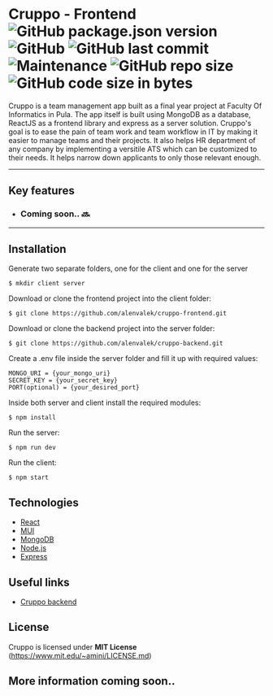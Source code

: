 # Cruppo - Frontend ![GitHub package.json version](https://img.shields.io/github/package-json/v/alenvalek/cruppo-frontend) ![GitHub](https://img.shields.io/github/license/alenvalek/cruppo-frontend) ![GitHub last commit](https://img.shields.io/github/last-commit/alenvalek/cruppo-frontend) ![Maintenance](https://img.shields.io/maintenance/yes/2022) ![GitHub repo size](https://img.shields.io/github/repo-size/alenvalek/cruppo-frontend) ![GitHub code size in bytes](https://img.shields.io/github/languages/code-size/alenvalek/cruppo-frontend)
Cruppo is a team management app built as a final year project at Faculty Of Informatics in Pula. The app itself is built using MongoDB as a database, ReactJS as a frontend library and express as a server solution. Cruppo's goal is to ease the pain of team work and team workflow in IT by making it easier to manage teams and their projects. It also helps HR department of any company by implementing a versitile ATS which can be customized to their needs. It helps narrow down applicants to only those relevant enough. 
***
## Key features
* ### Coming soon.. 🔜
***
## Installation
Generate two separate folders, one for the client and one for the server
```
$ mkdir client server
```

Download or clone the frontend project into the client folder: 
```
$ git clone https://github.com/alenvalek/cruppo-frontend.git
```

Download or clone the backend project into the server folder:
```
$ git clone https://github.com/alenvalek/cruppo-backend.git
```

Create a .env file inside the server folder and fill it up with required values:
```
MONGO_URI = {your_mongo_uri}
SECRET_KEY = {your_secret_key}
PORT(optional) = {your_desired_port}
```

Inside both server and client install the required modules: 
```
$ npm install
```

Run the server:
```
$ npm run dev
```

Run the client:
```
$ npm start
```
## Technologies
+ [React](https://reactjs.org/)
+ [MUI](https://mui.com)
+ [MongoDB](https://www.mongodb.com)
+ [Node.js](https://nodejs.org/)
+ [Express](https://expressjs.com)

## Useful links
+ [Cruppo backend](https://github.com/alenvalek/cruppo-backend)

## License
Cruppo is licensed under **MIT License** (https://www.mit.edu/~amini/LICENSE.md)

## More information coming soon..